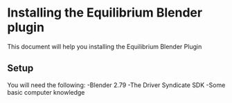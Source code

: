 # Installing the Equilibrium Blender plugin

This document will help you installing the Equilibrium Blender Plugin

## Setup

You will need the following:
 -Blender 2.79
 -The Driver Syndicate SDK
 -Some basic computer knowledge